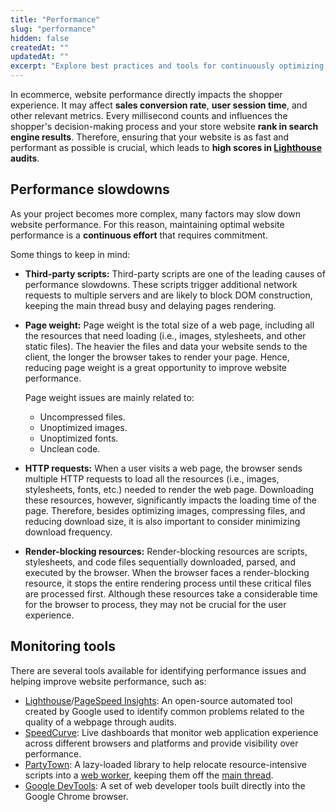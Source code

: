 ```yaml
---
title: "Performance"
slug: "performance"
hidden: false
createdAt: ""
updatedAt: ""
excerpt: "Explore best practices and tools for continuously optimizing website performance."
---
```


In ecommerce, website performance directly impacts the shopper experience. It may affect **sales conversion rate**, **user session time**, and other relevant metrics. Every millisecond counts and influences the shopper's decision-making process and your store website **rank in search engine results**. Therefore, ensuring that your website is as fast and performant as possible is crucial, which leads to **high scores in [Lighthouse](https://developer.chrome.com/docs/lighthouse/overview) audits**.

## Performance slowdowns

As your project becomes more complex, many factors may slow down website performance. For this reason, maintaining optimal website performance is a **continuous effort** that requires commitment.

Some things to keep in mind:

- **Third-party scripts:** Third-party scripts are one of the leading causes of performance slowdowns. These scripts trigger additional network requests to multiple servers and are likely to block DOM construction, keeping the main thread busy and delaying pages rendering.

- **Page weight:** Page weight is the total size of a web page, including all the resources that need loading (i.e., images, stylesheets, and other static files). The heavier the files and data your website sends to the client, the longer the browser takes to render your page. Hence, reducing page weight is a great opportunity to improve website performance.

  Page weight issues are mainly related to:

  - Uncompressed files.
  - Unoptimized images.
  - Unoptimized fonts.
  - Unclean code.

- **HTTP requests:** When a user visits a web page, the browser sends multiple HTTP requests to load all the resources (i.e., images, stylesheets, fonts, etc.) needed to render the web page. Downloading these resources, however, significantly impacts the loading time of the page. Therefore, besides optimizing images, compressing files, and reducing download size, it is also important to consider minimizing download frequency.

- **Render-blocking resources:** Render-blocking resources are scripts, stylesheets, and code files sequentially downloaded, parsed, and executed by the browser. When the browser faces a render-blocking resource, it stops the entire rendering process until these critical files are processed first. Although these resources take a considerable time for the browser to process, they may not be crucial for the user experience.

## Monitoring tools

There are several tools available for identifying performance issues and helping improve website performance, such as:

- [Lighthouse](https://developer.chrome.com/docs/lighthouse/overview)/[PageSpeed Insights](https://pagespeed.web.dev/): An open-source automated tool created by Google used to identify common problems related to the quality of a webpage through audits.
- [SpeedCurve](https://speedcurve.com/): Live dashboards that monitor web application experience across different browsers and platforms and provide visibility over performance.
- [PartyTown](https://partytown.builder.io/): A lazy-loaded library to help relocate resource-intensive scripts into a [web worker](https://developer.mozilla.org/en-US/docs/Web/API/Web_Workers_API), keeping them off the [main thread](https://developer.mozilla.org/en-US/docs/Glossary/Main_thread).
- [Google DevTools](https://developer.chrome.com/docs/devtools/): A set of web developer tools built directly into the Google Chrome browser.
